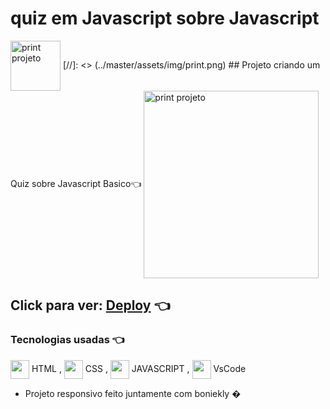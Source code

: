 # quiz em Javascript sobre Javascript
<img alt='print projeto' align="center" height="80" width="80" src="https://media2.giphy.com/media/LOznMvZUKneOhiIscg/giphy.gif">
[//]: <> (../master/assets/img/print.png) 
## Projeto criando um Quiz sobre Javascript Basico👈 
    

<img alt='print projeto' align="center" height="300" width="280" src="../master/img/">

## Click para ver: <a href='https://joaogabrielz.github.io/webpaint/'>Deploy</a> 👈 

### Tecnologias usadas 👈 
<img align="center" height="30" width="30" src="https://cdn.jsdelivr.net/gh/devicons/devicon/icons/html5/html5-original.svg"> HTML , 
<img align="center" height="30" width="30" src="https://cdn.jsdelivr.net/gh/devicons/devicon/icons/css3/css3-original.svg"> CSS , 
<img align="center" height="30" width="30" src="https://cdn.jsdelivr.net/gh/devicons/devicon/icons/javascript/javascript-original.svg"> JAVASCRIPT , 
<img align="center" height="30" width="30" src="https://cdn.jsdelivr.net/gh/devicons/devicon/icons/vscode/vscode-original.svg"> VsCode 
- Projeto responsivo feito juntamente com boniekly �
